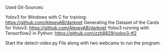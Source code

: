 Used Git-Sources:

Yolov3 for Windows with C for training: https://github.com/AlexeyAB/darknet
Generating the Dataset of the Cards for Yolov3: https://github.com/AlexeyAB/darknet
Yolov3 running with Tensorflow2 in Python: https://github.com/zzh8829/yolov3-tf2

Start the detect-video.py File along with two webcams to run the program.
